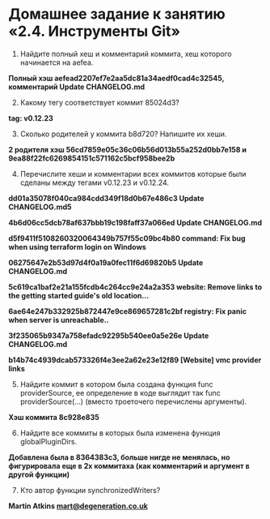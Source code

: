 # Домашнее задание к занятию «2.4. Инструменты Git»

1. Найдите полный хеш и комментарий коммита, хеш которого начинается на aefea. 

**Полный хэш aefead2207ef7e2aa5dc81a34aedf0cad4c32545, комментарий Update CHANGELOG.md**

2. Какому тегу соответствует коммит 85024d3?

**tag: v0.12.23**

3. Сколько родителей у коммита b8d720? Напишите их хеши. 

**2 родителя хэш 56cd7859e05c36c06b56d013b55a252d0bb7e158 и 9ea88f22fc6269854151c571162c5bcf958bee2b**

4. Перечислите хеши и комментарии всех коммитов которые были сделаны между тегами v0.12.23 и v0.12.24.

**dd01a35078f040ca984cdd349f18d0b67e486c3 Update CHANGELOG.md5**

**4b6d06cc5dcb78af637bbb19c198faff37a066ed Update CHANGELOG.md**

**d5f9411f5108260320064349b757f55c09bc4b80 command: Fix bug when using terraform login on Windows**

**06275647e2b53d97d4f0a19a0fec11f6d69820b5 Update CHANGELOG.md**

**5c619ca1baf2e21a155fcdb4c264cc9e24a2a353 website: Remove links to the getting started guide's old location...**

**6ae64e247b332925b872447e9ce869657281c2bf registry: Fix panic when server is unreachable..**

**3f235065b9347a758efadc92295b540ee0a5e26e Update CHANGELOG.md**

**b14b74c4939dcab573326f4e3ee2a62e23e12f89 [Website] vmc provider links**

5. Найдите коммит в котором была создана функция func providerSource, ее определение в коде выглядит так func providerSource(...) (вместо троеточего перечислены аргументы).

**Хэш коммита 8c928e835**

6. Найдите все коммиты в которых была изменена функция globalPluginDirs.

**Добавлена была  в 8364383c3, больше нигде не менялась, но фигурировала  еще в 2х коммитаха (как комментарий и аргумент в другой функции)**

7. Кто автор функции synchronizedWriters?

**Martin Atkins <mart@degeneration.co.uk>**
